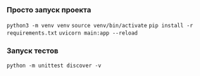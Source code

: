 ### Просто запуск проекта
`python3 -m venv venv`
`source venv/bin/activate`
`pip install -r requirements.txt`
`uvicorn main:app --reload`

### Запуск тестов
`python -m unittest discover -v`
